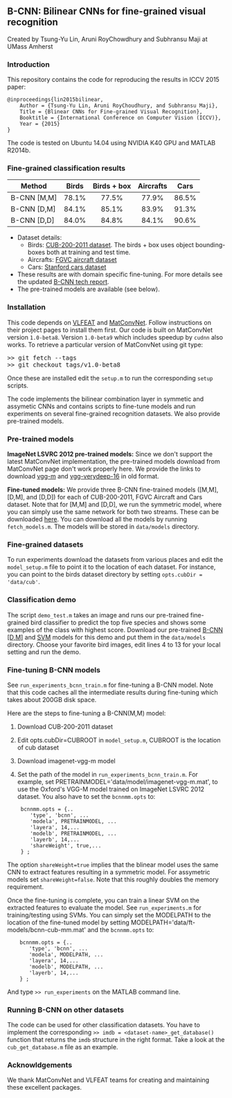 ## B-CNN: Bilinear CNNs for fine-grained visual recognition

Created by Tsung-Yu Lin, Aruni RoyChowdhury and Subhransu Maji at UMass Amherst

### Introduction

This repository contains the code for reproducing the results in ICCV 2015 paper:

	@inproceedings{lin2015bilinear,
        Author = {Tsung-Yu Lin, Aruni RoyChoudhury, and Subhransu Maji},
        Title = {Blinear CNNs for Fine-grained Visual Recognition},
        Booktitle = {International Conference on Computer Vision (ICCV)},
        Year = {2015}
    }
	
The code is tested on Ubuntu 14.04 using NVIDIA K40 GPU and MATLAB R2014b.

### Fine-grained classification results


Method         | Birds 	   | Birds + box | Aircrafts | Cars
-------------- |:--------:|:----------:|:--------:|:------------:
B-CNN [M,M]    | 78.1%        | 77.5%        | 77.9%   | 86.5%
B-CNN [D,M]    | 84.1%        | 85.1%        | 83.9%   | 91.3%
B-CNN [D,D]    | 84.0%        | 84.8%        | 84.1%   | 90.6%

* Dataset details:
	* Birds: [CUB-200-2011 dataset](http://www.vision.caltech.edu/visipedia/CUB-200-2011.html). The birds + box uses object bounding-boxes both at training and test time.
	* Aircrafts: [FGVC aircraft dataset](http://www.robots.ox.ac.uk/~vgg/data/oid/)
	* Cars: [Stanford cars dataset](http://ai.stanford.edu/~jkrause/cars/car_dataset.html)
* These results are with domain specific fine-tuning. For more details see the updated [B-CNN tech report](http://arxiv.org/abs/1504.07889).
* The pre-trained models are available (see below).

### Installation

This code depends on [VLFEAT](http://www.vlfeat.org) and [MatConvNet](http://www.vlfeat.org/matconvnet). Follow instructions on their project pages to install them first. Our code is built on MatConvNet version `1.0-beta8`. Version `1.0-beta9` which includes speedup by `cudnn` also works. To retrieve a particular version of MatConvNet using git type:

<pre>
>> git fetch --tags
>> git checkout tags/v1.0-beta8
</pre>
      
Once these are installed edit the `setup.m` to run the corresponding `setup` scripts.

The code implements the bilinear combination layer in symmetic and assymetic CNNs and contains scripts to fine-tune models and run experiments on several fine-grained recognition datasets. We also provide pre-trained models.


### Pre-trained models

**ImageNet LSVRC 2012 pre-trained models:** Since we don't support the latest MatConvNet implementation, the pre-trained models download from MatConvNet page don't work properly here. We provide the links to download [vgg-m](http://vis-www.cs.umass.edu/bcnn/download/imagenet-vgg-m.mat) and [vgg-verydeep-16](http://vis-www.cs.umass.edu/bcnn/download/imagenet-vgg-verydeep-16.mat) in old format.

**Fine-tuned models:** We provide three B-CNN fine-trained models ([M,M], [D,M], and [D,D]) for each of CUB-200-2011, FGVC Aircraft and Cars dataset. Note that for [M,M] and [D,D], we run the symmetric model, where you can simply use the same network for both two streams. These can be downloaded [here](http://vis-www.cs.umass.edu/bcnn/download). You can download all the models by running `fetch_models.m`. The models will be stored in `data/models` directory.

### Fine-grained datasets

To run experiments download the datasets from various places and edit the `model_setup.m` file to point it to the location of each dataset. For instance, you can point to the birds dataset directory by setting `opts.cubDir = 'data/cub'`.

### Classification demo

The script `demo_test.m` takes an image and runs our pre-trained fine-grained bird classifier to predict the top five species and shows some examples of the class with highest score. Download our pre-trained [B-CNN [D,M]](http://vis-www.cs.umass.edu/bcnn/download/bcnn-cub-dm.zip) and [SVM](http://vis-www.cs.umass.edu/bcnn/download/svm_cub_vdm.mat) models for this demo and put them in the `data/models` directory. Choose your favorite bird images, edit lines 4 to 13 for your local setting and run the demo.

### Fine-tuning B-CNN models

See `run_experiments_bcnn_train.m` for fine-tuning a B-CNN model. Note that this code caches all the intermediate results during fine-tuning which takes about 200GB disk space.

Here are the steps to fine-tuning a B-CNN(M,M) model:

1. Download CUB-200-2011 dataset
1. Edit opts.cubDir=CUBROOT in `model_setup.m`, CUBROOT is the location of cub dataset
1. Download imagenet-vgg-m model
1. Set the path of the model in `run_experiments_bcnn_train.m`. For example, set PRETRAINMODEL='data/model/imagenet-vgg-m.mat', to use the Oxford's VGG-M model trained on ImageNet LSVRC 2012 dataset. You also have to set the `bcnnmm.opts` to:

        bcnnmm.opts = {..
           'type', 'bcnn', ...
           'modela', PRETRAINMODEL, ...
           'layera', 14,...
           'modelb', PRETRAINMODEL, ...
           'layerb', 14,...
           'shareWeight', true,...
        } ;
        
The option `shareWeight=true` implies that the blinear model uses the same CNN to extract features resulting in a symmetric model. For assymetric models set `shareWeight=false`. Note that this roughly doubles the memory requirement.

Once the fine-tuning is complete, you can train a linear SVM on the extracted features to evaluate the model. See `run_experiments.m` for training/testing using SVMs. You can simply set the MODELPATH to the location of the fine-tuned model by setting MODELPATH='data/ft-models/bcnn-cub-mm.mat' and the `bcnnmm.opts` to:

        bcnnmm.opts = {..
           'type', 'bcnn', ...
           'modela', MODELPATH, ...
           'layera', 14,...
           'modelb', MODELPATH, ...
           'layerb', 14,...
        } ;
        
And type ``>> run_experiments`` on the MATLAB command line.

### Running B-CNN on other datasets

The code can be used for other classification datasets. You have to implement the corresponding `>> imdb = <dataset-name>_get_database()` function that returns the `imdb` structure in the right format. Take a look at the `cub_get_database.m` file as an example.

### Acknowldgements

We thank MatConvNet and VLFEAT teams for creating and maintaining these excellent packages.